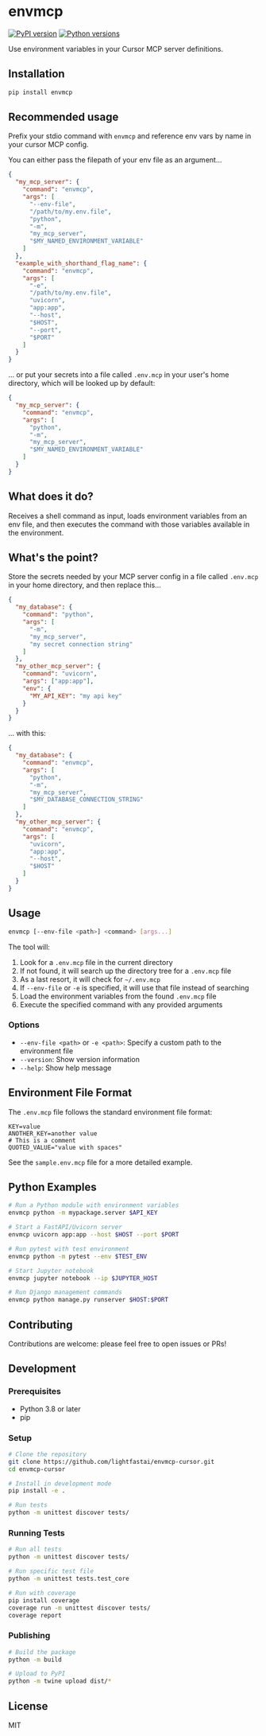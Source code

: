 # envmcp

[![PyPI version](https://img.shields.io/pypi/v/envmcp.svg)](https://pypi.org/project/envmcp/)
[![Python versions](https://img.shields.io/pypi/pyversions/envmcp.svg)](https://pypi.org/project/envmcp/)

Use environment variables in your Cursor MCP server definitions.

## Installation

```bash
pip install envmcp
```

## Recommended usage

Prefix your stdio command with `envmcp` and reference env vars by name in your cursor MCP config.

You can either pass the filepath of your env file as an argument...
```json
{
  "my_mcp_server": {
    "command": "envmcp",
    "args": [
      "--env-file",
      "/path/to/my.env.file",
      "python",
      "-m",
      "my_mcp_server",
      "$MY_NAMED_ENVIRONMENT_VARIABLE"
    ]
  },
  "example_with_shorthand_flag_name": {
    "command": "envmcp",
    "args": [
      "-e",
      "/path/to/my.env.file",
      "uvicorn",
      "app:app",
      "--host",
      "$HOST",
      "--port",
      "$PORT"
    ]
  }
}
```

... or put your secrets into a file called `.env.mcp` in your user's home directory, which will be looked up by default:
```json
{
  "my_mcp_server": {
    "command": "envmcp",
    "args": [
      "python",
      "-m",
      "my_mcp_server",
      "$MY_NAMED_ENVIRONMENT_VARIABLE"
    ]
  }
}
```

## What does it do?

Receives a shell command as input, loads environment variables from an env file, and then executes the command with those variables available in the environment.

## What's the point?

Store the secrets needed by your MCP server config in a file called `.env.mcp` in your home directory, and then replace this...

```json
{
  "my_database": {
    "command": "python",
    "args": [
      "-m",
      "my_mcp_server",
      "my secret connection string"
    ]
  },
  "my_other_mcp_server": {
    "command": "uvicorn",
    "args": ["app:app"],
    "env": {
      "MY_API_KEY": "my api key"
    }
  }
}
```

... with this:
```json
{
  "my_database": {
    "command": "envmcp",
    "args": [
      "python",
      "-m",
      "my_mcp_server",
      "$MY_DATABASE_CONNECTION_STRING"
    ]
  },
  "my_other_mcp_server": {
    "command": "envmcp",
    "args": [
      "uvicorn",
      "app:app",
      "--host",
      "$HOST"
    ]
  }
}
```

## Usage

```bash
envmcp [--env-file <path>] <command> [args...]
```

The tool will:
1. Look for a `.env.mcp` file in the current directory
2. If not found, it will search up the directory tree for a `.env.mcp` file
3. As a last resort, it will check for `~/.env.mcp`
4. If `--env-file` or `-e` is specified, it will use that file instead of searching
5. Load the environment variables from the found `.env.mcp` file
6. Execute the specified command with any provided arguments

### Options

- `--env-file <path>` or `-e <path>`: Specify a custom path to the environment file
- `--version`: Show version information
- `--help`: Show help message

## Environment File Format

The `.env.mcp` file follows the standard environment file format:

```
KEY=value
ANOTHER_KEY=another value
# This is a comment
QUOTED_VALUE="value with spaces"
```

See the `sample.env.mcp` file for a more detailed example.

## Python Examples

```bash
# Run a Python module with environment variables
envmcp python -m mypackage.server $API_KEY

# Start a FastAPI/Uvicorn server
envmcp uvicorn app:app --host $HOST --port $PORT

# Run pytest with test environment
envmcp python -m pytest --env $TEST_ENV

# Start Jupyter notebook
envmcp jupyter notebook --ip $JUPYTER_HOST

# Run Django management commands
envmcp python manage.py runserver $HOST:$PORT
```

## Contributing

Contributions are welcome: please feel free to open issues or PRs!

## Development

### Prerequisites

- Python 3.8 or later
- pip

### Setup

```bash
# Clone the repository
git clone https://github.com/lightfastai/envmcp-cursor.git
cd envmcp-cursor

# Install in development mode
pip install -e .

# Run tests
python -m unittest discover tests/
```

### Running Tests

```bash
# Run all tests
python -m unittest discover tests/

# Run specific test file
python -m unittest tests.test_core

# Run with coverage
pip install coverage
coverage run -m unittest discover tests/
coverage report
```

### Publishing

```bash
# Build the package
python -m build

# Upload to PyPI
python -m twine upload dist/*
```

## License

MIT 
